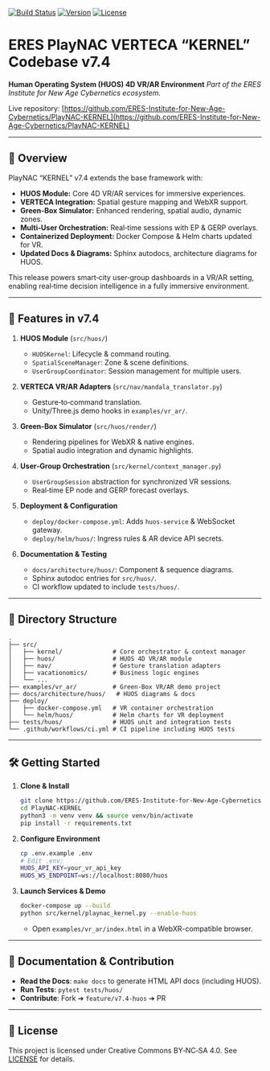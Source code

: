 [![Build Status](https://github.com/ERES-Institute-for-New-Age-Cybernetics/PlayNAC-KERNEL/actions/workflows/ci.yml/badge.svg)](https://github.com/ERES-Institute-for-New-Age-Cybernetics/PlayNAC-KERNEL/actions)
[![Version](https://img.shields.io/badge/version-v7.4-blue.svg)](https://github.com/ERES-Institute-for-New-Age-Cybernetics/PlayNAC-KERNEL/releases/tag/v7.4)
[![License](https://img.shields.io/badge/license-BY--NC--SA%204.0-lightgrey.svg)](LICENSE)

# ERES PlayNAC VERTECA “KERNEL” Codebase v7.4

**Human Operating System (HUOS) 4D VR/AR Environment**
*Part of the ERES Institute for New Age Cybernetics ecosystem.*

Live repository: [https://github.com/ERES-Institute-for-New-Age-Cybernetics/PlayNAC-KERNEL](https://github.com/ERES-Institute-for-New-Age-Cybernetics/PlayNAC-KERNEL)

---

## 🚀 Overview

PlayNAC “KERNEL” v7.4 extends the base framework with:

* **HUOS Module:** Core 4D VR/AR services for immersive experiences.
* **VERTECA Integration:** Spatial gesture mapping and WebXR support.
* **Green‑Box Simulator:** Enhanced rendering, spatial audio, dynamic zones.
* **Multi‑User Orchestration:** Real‑time sessions with EP & GERP overlays.
* **Containerized Deployment:** Docker Compose & Helm charts updated for VR.
* **Updated Docs & Diagrams:** Sphinx autodocs, architecture diagrams for HUOS.

This release powers smart‑city user‑group dashboards in a VR/AR setting, enabling real‑time decision intelligence in a fully immersive environment.

---

## 🎯 Features in v7.4

1. **HUOS Module** (`src/huos/`)

   * `HUOSKernel`: Lifecycle & command routing.
   * `SpatialSceneManager`: Zone & scene definitions.
   * `UserGroupCoordinator`: Session management for multiple users.

2. **VERTECA VR/AR Adapters** (`src/nav/mandala_translator.py`)

   * Gesture‑to‑command translation.
   * Unity/Three.js demo hooks in `examples/vr_ar/`.

3. **Green‑Box Simulator** (`src/huos/render/`)

   * Rendering pipelines for WebXR & native engines.
   * Spatial audio integration and dynamic highlights.

4. **User‑Group Orchestration** (`src/kernel/context_manager.py`)

   * `UserGroupSession` abstraction for synchronized VR sessions.
   * Real‑time EP node and GERP forecast overlays.

5. **Deployment & Configuration**

   * `deploy/docker-compose.yml`: Adds `huos-service` & WebSocket gateway.
   * `deploy/helm/huos/`: Ingress rules & AR device API secrets.

6. **Documentation & Testing**

   * `docs/architecture/huos/`: Component & sequence diagrams.
   * Sphinx autodoc entries for `src/huos/`.
   * CI workflow updated to include `tests/huos/`.

---

## 📂 Directory Structure

```text
.
├── src/
│   ├── kernel/              # Core orchestrator & context manager
│   ├── huos/                # HUOS 4D VR/AR module
│   ├── nav/                 # Gesture translation adapters
│   ├── vacationomics/       # Business logic engines
│   └── ...
├── examples/vr_ar/          # Green‑Box VR/AR demo project
├── docs/architecture/huos/   # HUOS diagrams & docs
├── deploy/
│   ├── docker-compose.yml   # VR container orchestration
│   └── helm/huos/           # Helm charts for VR deployment
├── tests/huos/              # HUOS unit and integration tests
└── .github/workflows/ci.yml # CI pipeline including HUOS tests
```

---

## 🛠️ Getting Started

1. **Clone & Install**

   ```bash
   git clone https://github.com/ERES-Institute-for-New-Age-Cybernetics/PlayNAC-KERNEL.git
   cd PlayNAC-KERNEL
   python3 -m venv venv && source venv/bin/activate
   pip install -r requirements.txt
   ```

2. **Configure Environment**

   ```bash
   cp .env.example .env
   # Edit .env:
   HUOS_API_KEY=your_vr_api_key
   HUOS_WS_ENDPOINT=ws://localhost:8080/huos
   ```

3. **Launch Services & Demo**

   ```bash
   docker-compose up --build
   python src/kernel/playnac_kernel.py --enable-huos
   ```

   * Open `examples/vr_ar/index.html` in a WebXR-compatible browser.

---

## 📖 Documentation & Contribution

* **Read the Docs**: `make docs` to generate HTML API docs (including HUOS).
* **Run Tests**: `pytest tests/huos/`
* **Contribute**: Fork ➔ `feature/v7.4-huos` ➔ PR

---

## 📜 License

This project is licensed under Creative Commons BY‑NC‑SA 4.0. See [LICENSE](LICENSE) for details.

